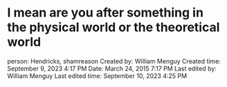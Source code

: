 # I mean are you after something in the physical world or the theoretical world

person: Hendricks, shamreason
Created by: William Menguy
Created time: September 9, 2023 4:17 PM
Date: March 24, 2015 7:17 PM
Last edited by: William Menguy
Last edited time: September 10, 2023 4:25 PM